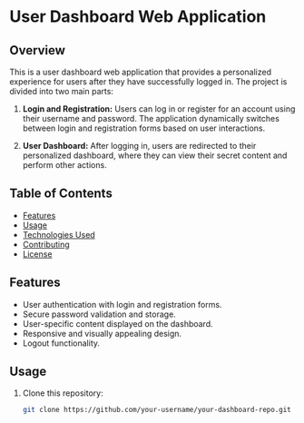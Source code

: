 # User Dashboard Web Application

## Overview

This is a user dashboard web application that provides a personalized experience for users after they have successfully logged in. The project is divided into two main parts:

1. **Login and Registration:** Users can log in or register for an account using their username and password. The application dynamically switches between login and registration forms based on user interactions.

2. **User Dashboard:** After logging in, users are redirected to their personalized dashboard, where they can view their secret content and perform other actions.

## Table of Contents

- [Features](#features)
- [Usage](#usage)
- [Technologies Used](#technologies-used)
- [Contributing](#contributing)
- [License](#license)

## Features

- User authentication with login and registration forms.
- Secure password validation and storage.
- User-specific content displayed on the dashboard.
- Responsive and visually appealing design.
- Logout functionality.

## Usage

1. Clone this repository:

   ```bash
   git clone https://github.com/your-username/your-dashboard-repo.git
